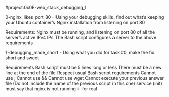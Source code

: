 #project:0x0E-web_stack_debugging_1


0-nginx_likes_port_80 - Using your debugging skills, find out what’s keeping your Ubuntu container’s Nginx installation from listening on port 80

Requirements:
Nginx must be running, and listening on port 80 of all the server’s active IPv4 IPs
The Bash script configures a server to the above requirements

1-debugging_made_short - Using what you did for task #0, make the fix short and sweet

Requirements
Bash script must be 5 lines long or less
There must be a new line at the end of the file
Respect usual Bash script requirements
Cannot use ;
Cannot use &&
Cannot use wget
Cannot execute your previous answer file (Do not include the name of the previous script in this one)
service (init) must say that nginx is not running ← for real
